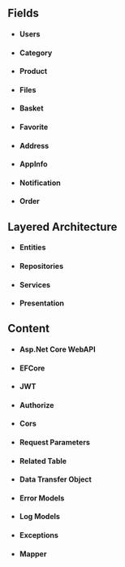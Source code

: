 ## Fields
- #### Users
- #### Category
- #### Product
- #### Files
- #### Basket
- #### Favorite
- #### Address
- #### AppInfo
- #### Notification
- #### Order

## Layered Architecture
- #### Entities
- #### Repositories
- #### Services
- #### Presentation

## Content
- #### Asp.Net Core WebAPI
- #### EFCore
- #### JWT
- #### Authorize
- #### Cors
- #### Request Parameters
- #### Related Table
- #### Data Transfer Object
- #### Error Models
- #### Log Models
- #### Exceptions
- #### Mapper

